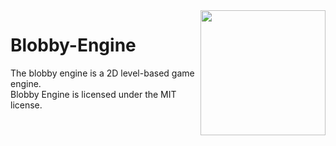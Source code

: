 <img align="right" src="https://thenitram21.github.io/jta/icon.png" height="200" width="200">

# Blobby-Engine
The blobby engine is a 2D level-based game engine.
<br>Blobby Engine is licensed under the MIT license.
